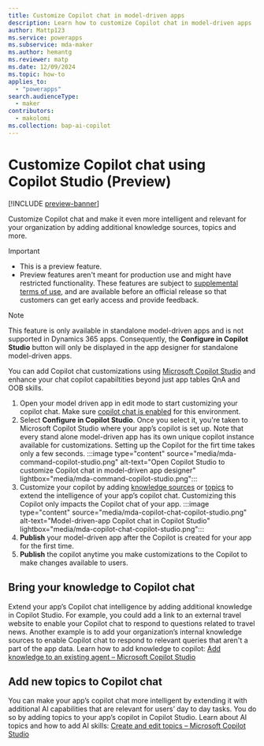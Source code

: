 ```yaml
---
title: Customize Copilot chat in model-driven apps
description: Learn how to customize Copilot chat in model-driven apps
author: Mattp123
ms.service: powerapps
ms.subservice: mda-maker
ms.author: hemantg
ms.reviewer: matp
ms.date: 12/09/2024
ms.topic: how-to
applies_to: 
  - "powerapps"
search.audienceType: 
  - maker
contributors:
  - makolomi
ms.collection: bap-ai-copilot
---
```


# Customize Copilot chat using Copilot Studio (Preview)

[!INCLUDE [preview-banner](~/../shared-content/shared/preview-includes/preview-banner.md)]

Customize Copilot chat and make it even more intelligent and relevant for your organization by adding additional knowledge sources, topics and more. 

> [!IMPORTANT]
>
> - This is a preview feature.
> - Preview features aren't meant for production use and might have restricted functionality. These features are subject to [supplemental terms of use](https://go.microsoft.com/fwlink/?linkid=2216214), and are available before an official release so that customers can get early access and provide feedback.

> [!NOTE]
>
> This feature is only available in standalone model-driven apps and is not supported in Dynamics 365 apps. Consequently, the **Configure in Copilot Studio** button will only be displayed in the app designer for standalone model-driven apps.

You can add Copilot chat customizations using [Microsoft Copilot Studio](/microsoft-copilot-studio/) and enhance your chat copilot capabiltities beyond just app tables QnA and OOB skills.

1. Open your model driven app in edit mode to start customizing your copilot chat. Make sure [copilot chat is enabled](/power-apps/maker/model-driven-apps/add-ai-copilot?branch=pr-en-us-10663#enable-copilot-for-model-driven-apps-in-your-environment) for this environment.  
1. Select **Configure in Copilot Studio**. Once you select it, you're taken to Microsoft Copilot Studio where your app’s copilot is set up. Note that every stand alone model-driven app has its own unique copilot instance available for customizations. Setting up the Copilot for the firt time takes only a few seconds. 
   :::image type="content" source="media/mda-command-copilot-studio.png" alt-text="Open Copilot Studio to customize Copilot chat in model-driven app designer" lightbox="media/mda-command-copilot-studio.png":::
1. Customize your copilot by adding [knowledge sources](#bring-your-knowledge-to-copilot-chat) or [topics](#add-new-ai-skills-to-copilot-chat) to extend the intelligence of your app’s copilot chat. Customizing this Copilot only impacts the Copilot chat of your app.
   :::image type="content" source="media/mda-copilot-chat-copilot-studio.png" alt-text="Model-driven-app Copilot chat in Copilot Studio" lightbox="media/mda-copilot-chat-copilot-studio.png":::
1. **Publish** your model-driven app after the Copilot is created for your app for the first time.
1. **Publish** the copilot anytime you make customizations to the Copilot to make changes available to users.


## Bring your knowledge to Copilot chat

Extend your app’s Copilot chat intelligence by adding additional knowledge in Copilot Studio. For example, you could add a link to an external travel website to enable your Copilot chat to respond to questions related to travel news. Another example is to add your organization’s internal knowledge sources to enable Copilot chat to respond to relevant queries that aren't a part of the app data. Learn how to add knowledge to copilot: [Add knowledge to an existing agent – Microsoft Copilot Studio](/microsoft-copilot-studio/knowledge-add-existing-copilot)

## Add new topics to Copilot chat

You can make your app’s copilot chat more intelligent by extending it with additional AI capabilities that are relevant for users’ day to day tasks. You do so by adding topics to your app’s copilot in Copilot Studio. Learn about AI topics and how to add AI skills: [Create and edit topics – Microsoft Copilot Studio](/microsoft-copilot-studio/authoring-create-edit-topics?tabs=webApp)

